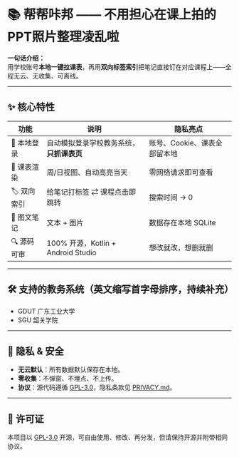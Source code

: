 # 📚 帮帮咔邦 —— 不用担心在课上拍的PPT照片整理凌乱啦

**一句话介绍：**  
用学校账号**本地一键拉课表**，再用**双向标签索引**把笔记直接钉在对应课程上——全程无云、无收集、可离线。

---

## ✨ 核心特性
| 功能 | 说明 | 隐私亮点 |
|---|---|---|
| 🔐 本地登录 | 自动模拟登录学校教务系统，**只抓课表页** | 账号、Cookie、课表全部留本地 |
| 📅 课表渲染 | 周/日视图、自动高亮当天 | 零网络请求即可查看 |
| 🏷️ 双向索引 | 给笔记打标签 ⇄ 课程点击即跳转 | 搜索时间 → 0 |
| 📝 图文笔记 | 文本 + 图片 | 数据存在本地 SQLite |
| 🔍 源码可审 | 100% 开源，Kotlin + Android Studio | 想改就改，想删就删 |

---

## 🛠️ 支持的教务系统（英文缩写首字母排序，持续补充）
- GDUT 广东工业大学
- SGU 韶关学院

---

## 🔐 隐私 & 安全
- **无云默认**：所有数据默认保存在本地。  
- **零收集**：不弹窗、不埋点、不上传。    
- **协议**：源代码遵循 [GPL-3.0](LICENSE)，隐私条款见 [PRIVACY.md](PRIVACY.md)。  

---

## 📄 许可证
本项目以 [GPL-3.0](LICENSE) 开源，可自由使用、修改、再分发，但请保持开源并附带相同协议。
